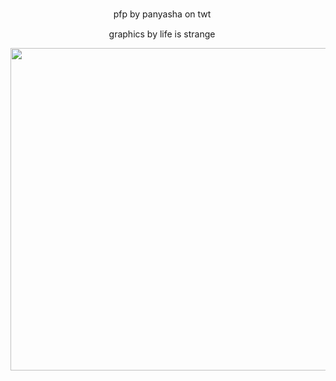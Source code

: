 <p></p>
<p align="center">
<p align="center"> pfp by panyasha on twt <img width="15" src=""> </p>
<p align="center"> graphics by life is strange <img width="15" src=""> </p>

<img width="516" src="https://i.pinimg.com/564x/f9/d9/8a/f9d98a6910ab31008802118942d6daa2.jpg">
